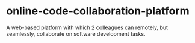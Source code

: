 # online-code-collaboration-platform
A web-based platform with which 2 colleagues can remotely, but seamlessly, collaborate on software development tasks.
